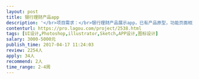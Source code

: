 ```yaml
---                
layout: post       
title: 银行理财产品app           
description: '</br>项目需求：</br>银行理财产品展示app，已有产品原型，功能页面相对简单，合计约30个页面</br>主要功能模块：</br>1、产品展示；</br>2、网点地图；</br>3、收益计算；</br>参考：融360，金斧子等</br>'     
contenturl: https://pro.lagou.com/project/2538.html      
tags: [UI设计,Photoshop,illustrator,Sketch,APP设计,图标设计]            
salary: 3000-5000元          
publish_time: 2017-04-17 11:24:03         
review: 2254人                   
apply: 34人                   
recommend: 2人                   
time_range: 2-4周              
---                 
```

